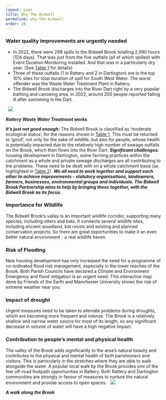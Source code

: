 ```yaml
---
layout: page
title: Why The Bidwell
permalink: why-the-bidwell
order: 20
---
```


### Water quality improvements are urgently needed

*   In 2022, there were 299 spills to the Bidwell Brook totalling 2,990 hours (124 days). That was just from the five outfalls (all of which spilled) with Event Duration Monitoring installed. And that was in a particularly dry year. (See [Table 1](/resources/) for details)
*   Three of these outfalls (1 in Rattery and 2 in Dartington) are in the top 10% sites for total duration of spill for South West Water. The worst offender was the Waste Water Treatment Plant in Rattery.
*   The Bidwell Brook discharges into the River Dart right by a very popular bathing and canoeing area. In 2022, around 200 people reported falling ill after swimming in the Dart.

  ![](/assets/Sewage-plant-1024x768.jpg)

_**Rattery Waste Water Treatment works**_

_**It’s just not good enough:**_ The Bidwell Brook is classified as ‘moderate ecological status’, for the reasons shown in [Table 1](/resources/). This must be returned to ‘good’, not only for the sake of wildlife, but also for people, whose health is potentially impacted due to the relatively high number of sewage outfalls on the Brook, which then flows into the River Dart. **_Significant challenges:_** housing development in Dartington, some farming practices within the catchment as a whole and private sewage discharges are all contributing to the problems. These need to be dealt with on a whole catchment basis (as highlighted in [Table 2](/resources/)). _**We all need to work together and support each other to achieve improvements - statutory organisations, landowners, farmers, businesses, environmental groups and individuals. The Bidwell Brook Partnership aims to help by bringing these together, with the Bidwell Brook as its focus.**_  

### Importance for Wildlife

The Bidwell Brook’s valley is an important wildlife corridor, supporting many species, including otters and bats. It connects several wildlife sites, including ancient woodland, bat roosts and existing and planned conservation projects. So there are great opportunities to make it an even better natural environment - a real wildlife haven.  

### Risk of Flooding

New housing development has only increased the need for a programme of co-ordinated flood risk management, especially in the lower reaches of the Brook. Both Parish Councils have declared a Climate and Environment Emergency and flood mitigation is an urgent need. This interactive map done by Friends of the Earth and Manchester University shows the risk of extreme weather near you.  

### Impact of drought

Urgent measures need to be taken to alleviate problems during droughts, which are becoming more frequent and intense. The Brook is a relatively shallow and narrow water source for most of its length, so any significant decrease in volume of water will have a high negative impact.  

### Contribution to people’s mental and physical health

The valley of the Brook adds significantly to the area’s natural beauty and contributes to the physical and mental health of both parishioners and visitors. This is particularly in the stretches where they are able to walk alongside the water. A popular local walk by the Brook provides one of the few off-road footpath opportunities in Rattery. Both Rattery and Dartington communities are strongly in favour of measures to nurture the natural environment and provide access to open spaces.   ![](/assets/Carlos-1-1024x768.jpg)

_**A walk along the Brook**_